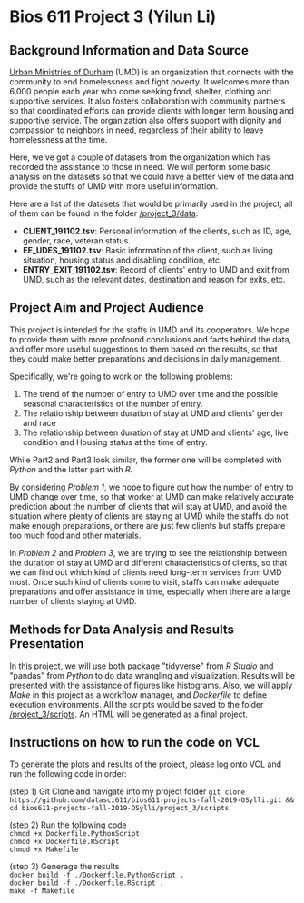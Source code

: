 **Bios 611 Project 3** (Yilun Li)
===

## Background Information and Data Source

[Urban Ministries of Durham](http://www.umdurham.org/) (UMD) is an organization that connects with the community to end homelessness and fight poverty. It welcomes more than 6,000 people each year who come seeking food, shelter, clothing and supportive services. It also fosters collaboration with community partners so that coordinated efforts can provide clients with longer term housing and supportive service. The organization also offers support with dignity and compassion to neighbors in need, regardless of their ability to leave homelessness at the time.  

Here, we've got a couple of datasets from the organization which has recorded the assistance to those in need. We will perform some basic analysis on the datasets so that we could have a better view of the data and provide the stuffs of UMD with more useful information.

Here are a list of the datasets that would be primarily used in the project, all of them can be found in the folder [/project_3/data](https://github.com/datasci611/bios611-projects-fall-2019-OSylli/tree/master/project_3/data):   
  * **CLIENT_191102.tsv**: Personal information of the clients, such as ID, age, gender, race, veteran status.   
  * **EE_UDES_191102.tsv**: Basic information of the client, such as living situation, housing status and disabling condition, etc.    
  * **ENTRY_EXIT_191102.tsv**: Record of clients' entry to UMD and exit from UMD, such as the relevant dates, destination and reason for exits, etc.   
  
## Project Aim and Project Audience

This project is intended for the staffs in UMD and its cooperators. We hope to provide them with more profound conclusions and facts behind the data, and offer more useful suggestions to them based on the results, so that they could make better preparations and decisions in daily management.

Specifically, we're going to work on the following problems:   
1) The trend of the number of entry to UMD over time and the possible seasonal characteristics of the number of entry.   
2) The relationship between duration of stay at UMD and clients' gender and race   
3) The relationship between duration of stay at UMD and clients' age, live condition and Housing status at the time of entry.

While Part2 and Part3 look similar, the former one will be completed with *Python* and the latter part with *R*.

By considering *Problem 1*, we hope to figure out how the number of entry to UMD change over time, so that worker at UMD can make relatively accurate prediction about the number of clients that will stay at UMD, and avoid the situation where plenty of clients are staying at UMD while the staffs do not make enough preparations, or there are just few clients but staffs prepare too much food and other materials.

In *Problem 2* and *Problem 3*, we are trying to see the relationship between the duration of stay at UMD and different characteristics of clients, so that we can find out which kind of clients need long-term services from UMD most. Once such kind of clients come to visit, staffs can make adequate preparations and offer assistance in time, especially when there are a large number of clients staying at UMD.

## Methods for Data Analysis and Results Presentation

In this project, we will use both package "tidyverse" from *R Studio* and "pandas" from *Python* to do data wrangling and visualization. Results will be presented with the assistance of figures like histograms. Also, we will apply *Make* in this project as a workflow manager, and *Dockerfile* to define execution environments. All the scripts would be saved to the folder [/project_3/scripts](https://github.com/datasci611/bios611-projects-fall-2019-OSylli/tree/master/project_3/scripts). An HTML will be generated as a final project.

## Instructions on how to run the code on VCL
To generate the plots and results of the project, please log onto VCL and run the following code in order:

(step 1) Git Clone and navigate into my project folder
`git clone https://github.com/datasci611/bios611-projects-fall-2019-OSylli.git && cd bios611-projects-fall-2019-OSylli/project_3/scripts`

(step 2) Run the following code  
`chmod +x Dockerfile.PythonScript`  
`chmod +x Dockerfile.RScript`  
`chmod +x Makefile`  

(step 3) Generage the results  
`docker build -f ./Dockerfile.PythonScript .`  
`docker build -f ./Dockerfile.RScript .`  
`make -f Makefile`  
